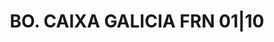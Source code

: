 ---
layout: asset
title: BO. CAIXA GALICIA FRN 01|10                                 
isin: ES0314843261
---